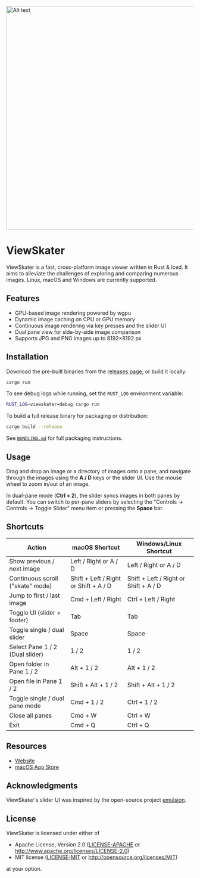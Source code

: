 <img src="https://github.com/user-attachments/assets/4c410f1b-1103-4b84-87f1-7278aa3a46f9" alt="Alt text" width="600"/>

# ViewSkater
ViewSkater is a fast, cross-platform image viewer written in Rust & Iced.
It aims to alleviate the challenges of exploring and comparing numerous images. Linux, macOS and Windows are currently supported.

## Features
- GPU-based image rendering powered by wgpu
- Dynamic image caching on CPU or GPU memory
- Continuous image rendering via key presses and the slider UI
- Dual pane view for side-by-side image comparison
- Supports JPG and PNG images up to 8192×8192 px

## Installation
Download the pre-built binaries from the [releases page](https://github.com/ggand0/viewskater/releases), or build it locally:

```sh
cargo run
```

To see debug logs while running, set the `RUST_LOG` environment variable:
```sh
RUST_LOG=viewskater=debug cargo run
```

To build a full release binary for packaging or distribution:
```sh
cargo build --release
```

See [`BUNDLING.md`](./BUNDLING.md) for full packaging instructions.


## Usage
Drag and drop an image or a directory of images onto a pane, and navigate through the images using the **A / D** keys or the slider UI.
Use the mouse wheel to zoom in/out of an image.

In dual-pane mode (**Ctrl + 2**), the slider syncs images in both panes by default.
You can switch to per-pane sliders by selecting the "Controls -> Controls -> Toggle Slider" menu item or pressing the **Space** bar.

## Shortcuts
| Action                             | macOS Shortcut      | Windows/Linux Shortcut |
|------------------------------------|----------------------|-------------------------|
| Show previous / next image         | Left / Right or A / D | Left / Right or A / D  |
| Continuous scroll ("skate" mode)   | Shift + Left / Right or Shift + A / D | Shift + Left / Right or Shift + A / D |
| Jump to first / last image         | Cmd + Left / Right   | Ctrl + Left / Right    |
| Toggle UI (slider + footer)        | Tab                  | Tab                    |
| Toggle single / dual slider        | Space                | Space                  |
| Select Pane 1 / 2 (Dual slider)    | 1 / 2                | 1 / 2                  |
| Open folder in Pane 1 / 2          | Alt + 1 / 2          | Alt + 1 / 2            |
| Open file in Pane 1 / 2            | Shift + Alt + 1 / 2  | Shift + Alt + 1 / 2    |
| Toggle single / dual pane mode     | Cmd + 1 / 2          | Ctrl + 1 / 2           |
| Close all panes                    | Cmd + W              | Ctrl + W               |
| Exit                               | Cmd + Q              | Ctrl + Q               |


## Resources
- [Website](https://viewskater.com/)
- [macOS App Store](https://apps.apple.com/us/app/viewskater/id6745068907)

## Acknowledgments
ViewSkater's slider UI was inspired by the open-source project [emulsion](https://github.com/ArturKovacs/emulsion).

## License
ViewSkater is licensed under either of
- Apache License, Version 2.0
  ([LICENSE-APACHE](LICENSE-APACHE) or http://www.apache.org/licenses/LICENSE-2.0)
- MIT license
  ([LICENSE-MIT](LICENSE-MIT) or http://opensource.org/licenses/MIT)

at your option.

